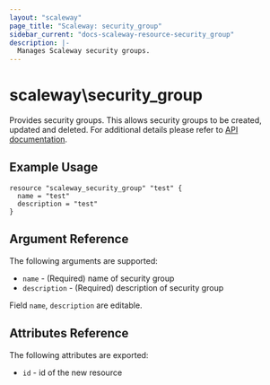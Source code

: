 ```yaml
---
layout: "scaleway"
page_title: "Scaleway: security_group"
sidebar_current: "docs-scaleway-resource-security_group"
description: |-
  Manages Scaleway security groups.
---
```


# scaleway\security_group

Provides security groups. This allows security groups to be created, updated and deleted.
For additional details please refer to [API documentation](https://developer.scaleway.com/#security-groups).

## Example Usage

```
resource "scaleway_security_group" "test" {
  name = "test"
  description = "test"
}
```

## Argument Reference

The following arguments are supported:

* `name` - (Required) name of security group
* `description` - (Required) description of security group

Field `name`, `description` are editable.

## Attributes Reference

The following attributes are exported:

* `id` - id of the new resource
